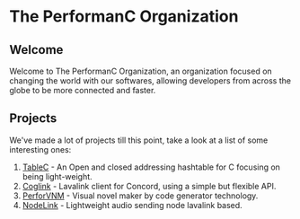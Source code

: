 # The PerformanC Organization

## Welcome

Welcome to The PerformanC Organization, an organization focused on changing the world with our softwares, allowing developers from across the globe to be more connected and faster.

## Projects

We've made a lot of projects till this point, take a look at a list of some interesting ones:

1. [TableC](https://github.com/PerformanC/TableC) - An Open and closed addressing hashtable for C focusing on being light-weight.
2. [Coglink](https://github.com/PerformanC/Coglink) - Lavalink client for Concord, using a simple but flexible API.
3. [PerforVNM](https://github.com/PerformanC/PerforVNM) - Visual novel maker by code generator technology.
4. [NodeLink](https://github.com/PerformanC/NodeLink) - Lightweight audio sending node lavalink based.
